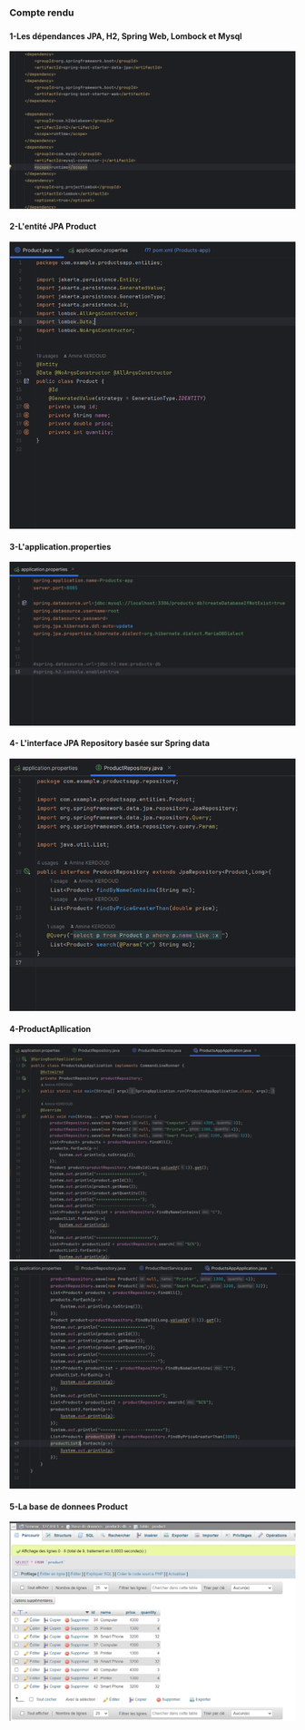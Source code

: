 <h3>Compte rendu<h3>

<h4>1-Les dépendances JPA, H2, Spring Web, Lombock et Mysql</h4>
<img src="Captures/Dependences.png" alt="">

<h4>2-L'entité JPA Product</h4>
<img src="Captures/EntiteProducts.png" alt="">

<h4>3-L'application.properties </h4>
<img src="Captures/ApplicationProperties.png" alt="">

<h4>4- L'interface JPA Repository basée sur Spring data</h4>
<img src="Captures/ProductRepo.png" alt="">

<h4>4-ProductApllication</h4>
<img src="Captures/ProductApp.png" alt="">
<img src="Captures/ProductApp2.png" alt="">

<h4>5-La base de donnees Product </h4>
<img src="Captures/Execution.png" alt="">







